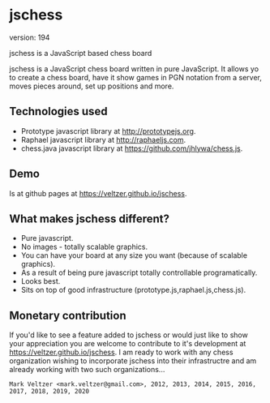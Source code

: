 jschess
=======

version: 194

jschess is a JavaScript based chess board

jschess is a JavaScript chess board written in pure JavaScript.
It allows yo to create a chess board, have it show games in PGN
notation from a server, moves pieces around, set up positions
and more.

Technologies used
-----------------
* Prototype javascript library at http://prototypejs.org.
* Raphael javascript library at http://raphaeljs.com.
* chess.java javascript library at https://github.com/jhlywa/chess.js.

Demo
----
Is at github pages at https://veltzer.github.io/jschess.

What makes jschess different?
-----------------------------
* Pure javascript.
* No images - totally scalable graphics.
* You can have your board at any size you want (because of scalable graphics).
* As a result of being pure javascript totally controllable programatically.
* Looks best.
* Sits on top of good infrastructure (prototype.js,raphael.js,chess.js).

Monetary contribution
---------------------
If you'd like to see a feature added to jschess or would just like to show
your appreciation you are welcome to contribute to it's development at
https://veltzer.github.io/jschess.
I am ready to work with any chess organization wishing to incorporate jschess
into their infrastructre and am already working with two such organizations...

	Mark Veltzer <mark.veltzer@gmail.com>, 2012, 2013, 2014, 2015, 2016, 2017, 2018, 2019, 2020
